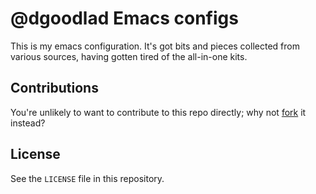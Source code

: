 # @dgoodlad Emacs configs

This is my emacs configuration. It's got bits and pieces collected from various sources, having gotten tired of the all-in-one kits.

## Contributions

You're unlikely to want to contribute to this repo directly; why not
[fork](https://github.com/dgoodlad/emacs.d/fork) it instead?

## License

See the `LICENSE` file in this repository.
